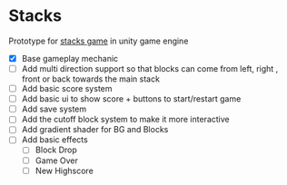 # Stacks
Prototype for [stacks game](https://play.google.com/store/apps/details?id=com.ketchapp.stack&hl=en&gl=US) in unity game engine

- [x] Base gameplay mechanic
- [ ] Add multi direction support so that blocks can come from left, right , front or back towards the main stack
- [ ] Add basic score system 
- [ ] Add basic ui to show score + buttons to start/restart game
- [ ] Add save system 
- [ ] Add the cutoff block system to make it more interactive
- [ ] Add gradient shader for BG and Blocks
- [ ] Add basic effects
  - [ ]  Block Drop
  - [ ]  Game Over
  - [ ]  New Highscore